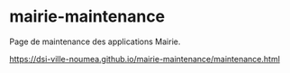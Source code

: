 # mairie-maintenance

Page de maintenance des applications Mairie.

https://dsi-ville-noumea.github.io/mairie-maintenance/maintenance.html
